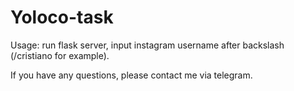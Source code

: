 # Yoloco-task
Usage: run flask server, input instagram username after backslash (/cristiano for example). 

If you have any questions, please contact me via telegram.
